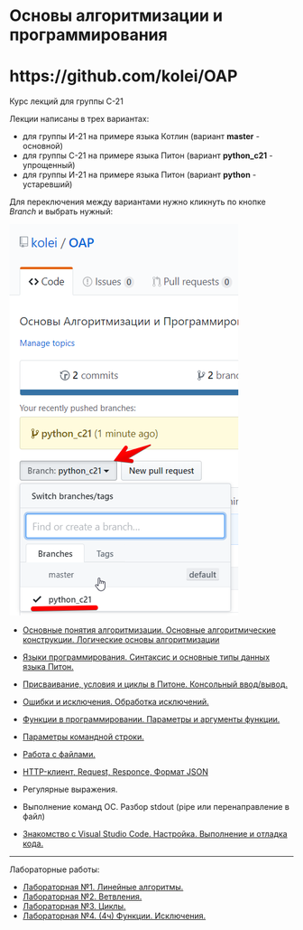 # Основы алгоритмизации и программирования

<h1>https://github.com/kolei/OAP</h1>

Курс лекций для группы С-21

Лекции написаны в трех вариантах:
* для группы И-21 на примере языка Котлин (вариант **master** - основной)
* для группы С-21 на примере языка Питон (вариант **python_c21** - упрощенный)
* для группы И-21 на примере языка Питон (вариант **python** - устаревший)

Для переключения между вариантами нужно кликнуть по кнопке *Branch* и выбрать нужный:

![](/img/readme_c21.png)

+ [Основные понятия алгоритмизации. Основные алгоритмические конструкции. Логические основы алгоритмизации](/articles/t1l1.md)

+ [Языки программирования. Синтаксис и основные типы данных языка Питон.](/articles/l2.md)

+ [Присваивание, условия и циклы в Питоне. Консольный ввод/вывод.](/articles/l3.md)

+ [Ошибки и исключения. Обработка исключений.](/articles/l4.md)

+ [Функции в программировании.  Параметры и аргументы функции.](/articles/python_c_fun.md)

+ [Параметры командной строки.](/articles/command_line_params.md)

+ [Работа с файлами.](/articles/files.md)

+ [HTTP-клиент, Request, Responce, Формат JSON](/articles/http.md)

- Регулярные выражения.

- Выполнение команд ОС. Разбор stdout (pipe или перенаправление в файл)

+ [Знакомство с Visual Studio Code. Настройка. Выполнение и отладка кода.](/articles/vsc.md)

---

Лабораторные работы:

- [Лабораторная №1. Линейные алгоритмы.](/articles/lab1.md)
- [Лабораторная №2. Ветвления.](/articles/lab2.md)
- [Лабораторная №3. Циклы.](/articles/lab3.md)
- [Лабораторная №4. (4ч) Функции. Исключения.](/articles/lab4.md)

[1]: https://younglinux.info/python/for.php
